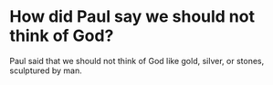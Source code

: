 # How did Paul say we should not think of God?

Paul said that we should not think of God like gold, silver, or stones, sculptured by man.
